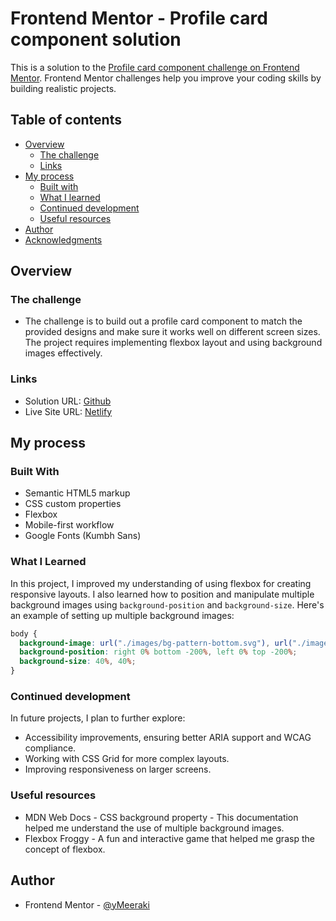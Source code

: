 # Frontend Mentor - Profile card component solution

This is a solution to the [Profile card component challenge on Frontend Mentor](https://www.frontendmentor.io/challenges/profile-card-component-cfArpWshJ). Frontend Mentor challenges help you improve your coding skills by building realistic projects. 

## Table of contents

- [Overview](#overview)
  - [The challenge](#the-challenge)
  - [Links](#links)
- [My process](#my-process)
  - [Built with](#built-with)
  - [What I learned](#what-i-learned)
  - [Continued development](#continued-development)
  - [Useful resources](#useful-resources)
- [Author](#author)
- [Acknowledgments](#acknowledgments)


## Overview

### The challenge

- The challenge is to build out a profile card component to match the provided designs and make sure it works well on different screen sizes. The project requires implementing flexbox layout and using background images effectively.

### Links

- Solution URL: [Github](https://github.com/yMeeraki/profile-card-component)
- Live Site URL: [Netlify](https://profilecard-fem.netlify.app)

## My process

### Built With

- Semantic HTML5 markup
- CSS custom properties
- Flexbox
- Mobile-first workflow
- Google Fonts (Kumbh Sans)

### What I Learned

In this project, I improved my understanding of using flexbox for creating responsive layouts. I also learned how to position and manipulate multiple background images using `background-position` and `background-size`. Here's an example of setting up multiple background images:

```css
body {
  background-image: url("./images/bg-pattern-bottom.svg"), url("./images/bg-pattern-top.svg");
  background-position: right 0% bottom -200%, left 0% top -200%;
  background-size: 40%, 40%;
}
```

### Continued development

In future projects, I plan to further explore:

- Accessibility improvements, ensuring better ARIA support and WCAG compliance.
- Working with CSS Grid for more complex layouts.
- Improving responsiveness on larger screens.

### Useful resources

- MDN Web Docs - CSS background property - This documentation helped me understand the use of multiple background images.
- Flexbox Froggy - A fun and interactive game that helped me grasp the concept of flexbox.

## Author

- Frontend Mentor - [@yMeeraki](https://www.frontendmentor.io/profile/yMeeraki)


